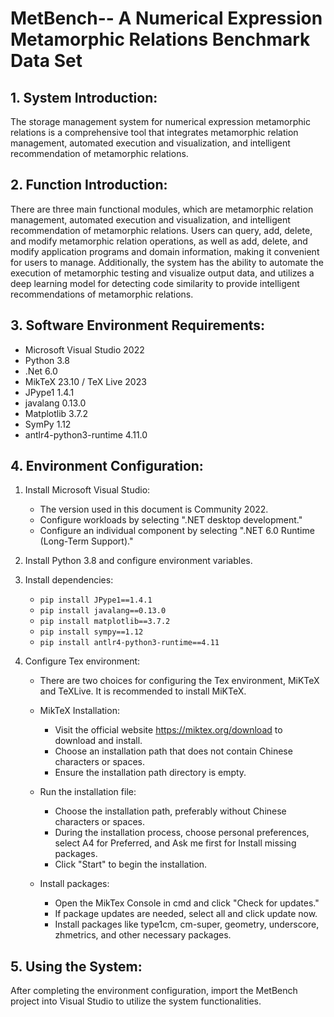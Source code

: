 # MetBench-- A Numerical Expression Metamorphic Relations Benchmark Data Set

## 1. System Introduction:
The storage management system for numerical expression metamorphic relations is a comprehensive tool that integrates metamorphic relation management, automated execution and visualization, and intelligent recommendation of metamorphic relations.

## 2. Function Introduction:
There are three main functional modules, which are metamorphic relation management, automated execution and visualization, and intelligent recommendation of metamorphic relations. Users can query, add, delete, and modify metamorphic relation operations, as well as add, delete, and modify application programs and domain information, making it convenient for users to manage. Additionally, the system has the ability to automate the execution of metamorphic testing and visualize output data, and utilizes a deep learning model for detecting code similarity to provide intelligent recommendations of metamorphic relations.

## 3. Software Environment Requirements:
- Microsoft Visual Studio 2022
- Python 3.8
- .Net 6.0
- MikTeX 23.10 / TeX Live 2023
- JPype1 1.4.1
- javalang 0.13.0
- Matplotlib 3.7.2
- SymPy 1.12
- antlr4-python3-runtime 4.11.0

## 4. Environment Configuration:
1. Install Microsoft Visual Studio:
   - The version used in this document is Community 2022.
   - Configure workloads by selecting ".NET desktop development."
   - Configure an individual component by selecting ".NET 6.0 Runtime (Long-Term Support)."

2. Install Python 3.8 and configure environment variables.

3. Install dependencies:
   - `pip install JPype1==1.4.1`
   - `pip install javalang==0.13.0`
   - `pip install matplotlib==3.7.2`
   - `pip install sympy==1.12`
   - `pip install antlr4-python3-runtime==4.11`

4. Configure Tex environment:
   - There are two choices for configuring the Tex environment, MiKTeX and TeXLive. It is recommended to install MiKTeX.
  
   - MikTeX Installation:
     - Visit the official website https://miktex.org/download to download and install.
     - Choose an installation path that does not contain Chinese characters or spaces.
     - Ensure the installation path directory is empty.

   - Run the installation file:
     - Choose the installation path, preferably without Chinese characters or spaces.
     - During the installation process, choose personal preferences, select A4 for Preferred, and Ask me first for Install missing packages.
     - Click "Start" to begin the installation.

   - Install packages:
     - Open the MikTex Console in cmd and click "Check for updates."
     - If package updates are needed, select all and click update now.
     - Install packages like type1cm, cm-super, geometry, underscore, zhmetrics, and other necessary packages.

## 5. Using the System:
After completing the environment configuration, import the MetBench project into Visual Studio to utilize the system functionalities.

